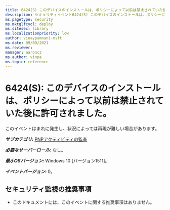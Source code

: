 ```yaml
---
title: 6424(S) このデバイスのインストールは、ポリシーによって以前は禁止されていた後に許可されました。
description: セキュリティイベント6424(S) このデバイスのインストールは、ポリシーによって以前は禁止されていた後に許可されました、について説明します。
ms.pagetype: security
ms.mktglfcycl: deploy
ms.sitesec: library
ms.localizationpriority: low
author: vinaypamnani-msft
ms.date: 09/09/2021
ms.reviewer: 
manager: aaroncz
ms.author: vinpa
ms.topic: reference
---
```


# 6424(S): このデバイスのインストールは、ポリシーによって以前は禁止されていた後に許可されました。

このイベントはまれに発生し、状況によっては再現が難しい場合があります。

***サブカテゴリ:***&nbsp;[PNPアクティビティの監査](audit-pnp-activity.md)

***必要なサーバーロール:*** なし。

***最小OSバージョン:*** Windows 10 \[バージョン1511\]。

***イベントバージョン:*** 0。

## セキュリティ監視の推奨事項

-   このドキュメントには、このイベントに関する推奨事項はありません。
